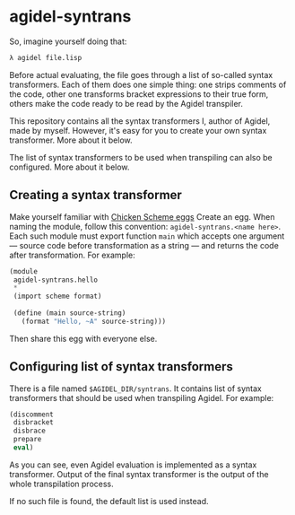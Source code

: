 # agidel-syntrans

So, imagine yourself doing that:
```bash
λ agidel file.lisp
```

Before actual evaluating, the file goes through a list of so-called syntax
transformers. Each of them does one simple thing: one strips comments of the
code, other one transforms bracket expressions to their true form, others make
the code ready to be read by the Agidel transpiler.

This repository contains all the syntax transformers I, author of Agidel, made
by myself. However, it's easy for you to create your own syntax transformer.
More about it below.

The list of syntax transformers to be used when transpiling can also be
configured. More about it below.

## Creating a syntax transformer

Make yourself familiar with [Chicken Scheme
eggs](http://wiki.call-cc.org/man/5/Extensions) Create an egg. When naming the
module, follow this convention: `agidel-syntrans.<name here>`. Each such module
must export function `main` which accepts one argument — source code before
transformation as a string — and returns the code after transformation. For
example: 

```scheme
(module 
 agidel-syntrans.hello
 *
 (import scheme format)
 
 (define (main source-string)
   (format "Hello, ~A" source-string)))
```

Then share this egg with everyone else.

## Configuring list of syntax transformers

There is a file named `$AGIDEL_DIR/syntrans`. It contains list of syntax
transformers that should be used when transpiling Agidel. For example:

```lisp
(discomment
 disbracket
 disbrace
 prepare
 eval)
```

As you can see, even Agidel evaluation is implemented as a syntax
transformer. Output of the final syntax transformer is the output of
the whole transpilation process.

If no such file is found, the default list is used instead. 
